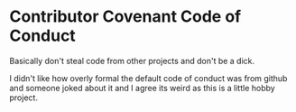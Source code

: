 # Contributor Covenant Code of Conduct

Basically don't steal code from other projects and don't be a dick.

I didn't like how overly formal the default code of conduct was from github and someone joked about it and I agree its weird as this is a little hobby project.
